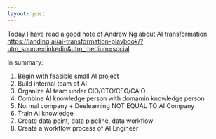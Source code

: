 ```yaml
---
layout: post
---
```


Today I have read a good note of Andrew Ng about AI transformation.
<https://landing.ai/ai-transformation-playbook/?utm_source=linkedin&utm_medium=social>

In summary:
1. Begin with feasible small AI project
2. Build internal team of AI
3. Organize AI team under CIO/CTO/CEO/CAIO
4. Combine AI knowledge person with domamin knowledge person
5. Normal company + Deelearning NOT EQUAL TO AI Company
6. Train AI knowledge
7. Create data point, data pipeline, data workflow
8. Create a workflow process of AI Engineer
